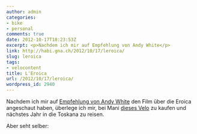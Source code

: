 ```yaml
---
author: admin
categories:
- bike
- personal
comments: true
date: 2012-10-17T18:23:53Z
excerpt: <p>Nachdem ich mir auf Empfehlung von Andy White</p>
link: http://habi.gna.ch/2012/10/17/leroica/
slug: leroica
tags:
- velocontent
title: L'Eroica
url: /2012/10/17/leroica/
wordpress_id: 2940
---
```


Nachdem ich mir auf [Empfehlung von Andy White](http://www.fyxomatosis.com/index.php/blog/213-inspiration/1045-ciao#disqus_thread) den Film über die Eroica angeschaut haben, überlege ich mir, bei Mani [dieses Velo](http://velostatt.ch/de/shop.php?Artikel=1049) zu kaufen und nächstes Jahr in die Toskana zu reisen.




Aber seht selber:



